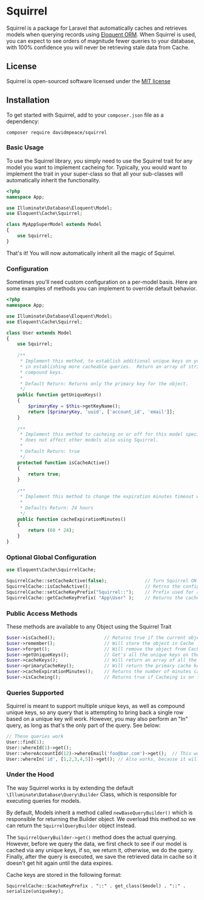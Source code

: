 # Squirrel

Squirrel is a package for Laravel that automatically caches and retrieves models when querying records using [Eloquent ORM](http://laravel.com/docs/eloquent).  When Squirrel is used, you can expect to see orders of magnitude fewer queries to your database, with 100% confidence you will never be retrieving stale data from Cache.

## License

Squirrel is open-sourced software licensed under the [MIT license](http://opensource.org/licenses/MIT)

## Installation

To get started with Squirrel, add to your `composer.json` file as a dependency:

    composer require davidmpeace/squirrel

### Basic Usage

To use the Squirrel library, you simply need to use the Squirrel trait for any model you want to implement cacheing for.  Typically, you would want to implement the trait in your super-class so that all your sub-classes will automatically inherit the functionality.

```php
<?php
namespace App;

use Illuminate\Database\Eloquent\Model;
use Eloquent\Cache\Squirrel;

class MyAppSuperModel extends Model
{
    use Squirrel;
}
```

That's it!  You will now automatically inherit all the magic of Squirrel.

### Configuration

Sometimes you'll need custom configuration on a per-model basis.  Here are some examples of methods you can implement to override default behavior.

```php
<?php
namespace App;

use Illuminate\Database\Eloquent\Model;
use Eloquent\Cache\Squirrel;

class User extends Model
{
    use Squirrel;
    
    /**
     * Implement this method, to establish additional unique keys on your table.  Doing this gives Squirrel more power
     * in establishing more cacheable queries.  Return an array of string column names, or nested arrays for 
     * compound keys.
     *
     * Default Return: Returns only the primary key for the object.
     */
    public function getUniqueKeys()
    {
        $primaryKey = $this->getKeyName();
        return [$primaryKey, 'uuid', ['account_id', 'email']];
    }
    
    /**
     * Implement this method to cacheing on or off for this model specifically.  Returning false on this method
     * does not affect other models also using Squirrel.
     *
     * Default Return: true
     */
    protected function isCacheActive()
    {
        return true; 
    }
    
    /**
     * Implement this method to change the expiration minutes timeout when cacheing this model.
     *
     * Defaults Return: 24 hours
     */
    public function cacheExpirationMinutes()
    {
        return (60 * 24); 
    }
}
```

### Optional Global Configuration

```php
use Eloquent\Cache\SquirrelCache;

SquirrelCache::setCacheActive(false);              // Turn Squirrel ON or OFF globally
SquirrelCache::isCacheActive();                    // Retrns the config value if Squirrel is active or not globally.
SquirrelCache::setCacheKeyPrefix("Squirrel::");    // Prefix used for all stored Cache Keys
SquirrelCache::getCacheKeyPrefix( "App\User" );    // Returns the cache key prefix, with an option class name
```

### Public Access Methods

These methods are available to any Object using the Squirrel Trait

```php
$user->isCached();                  // Returns true if the current object is stored in cache.
$user->remember();                  // Will store the object in Cache
$user->forget();                    // Will remove the object from Cache
$user->getUniqueKeys();             // Get's all the unique keys on the Object.
$user->cacheKeys();                 // Will return an array of all the Cache keys used to store the object
$user->primaryCacheKey();           // Will return the primary cache key for the object.
$user->cacheExpirationMinutes();    // Returns the number of minutes cache records stay available.
$user->isCacheing();                // Returns true if Cacheing is on for User models
```

### Queries Supported

Squirrel is meant to support multiple unique keys, as well as compound unique keys, so any query that is attempting to bring back a single row based on a unique key will work.  However, you may also perform an "In" query, as long as that's the only part of the query.  See below:

```php
// These queries work
User::find(1);
User::whereId(1)->get();
User::whereAccountId(12)->whereEmail('foo@bar.com')->get();  // This works because we return a compound unique key on the model
User::whereIn('id', [1,2,3,4,5])->get(); // Also works, because it will try to find all the individual records
```

### Under the Hood

The way Squirrel works is by extending the default `\Illuminate\Database\Query\Builder` Class, which is responsible for executing queries for models.  

By default, Models inherit a method called `newBaseQueryBuilder()` which is responsible for returning the Builder object.  We overload this method so we can return the `SquirrelQueryBuilder` object instead.

The `SquirrelQueryBuilder->get()` method does the actual querying.  However, before we query the data, we first check to see if our model is cached via any unique keys, if so, we return it, otherwise, we do the query.  Finally, after the query is executed, we save the retrieved data in cache so it doesn't get hit again until the data expires.

Cache keys are stored in the following format:

`SquirrelCache::$cacheKeyPrefix . "::" . get_class($model) . "::" . serialize(uniquekey);`
